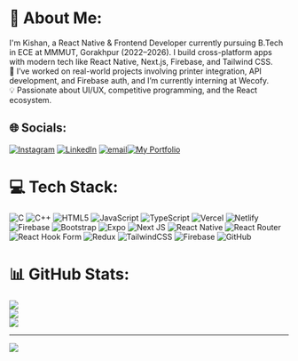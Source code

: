 # 💫 About Me:
I'm Kishan, a React Native & Frontend Developer currently pursuing B.Tech in ECE at MMMUT, Gorakhpur (2022–2026). I build cross-platform apps with modern tech like React Native, Next.js, Firebase, and Tailwind CSS.<br>🔧 I’ve worked on real-world projects involving printer integration, API development, and Firebase auth, and I’m currently interning at Wecofy.<br>💡 Passionate about UI/UX, competitive programming, and the React ecosystem.<br>


## 🌐 Socials:
[![Instagram](https://img.shields.io/badge/Instagram-%23E4405F.svg?logo=Instagram&logoColor=white)](https://instagram.com/Kishan_021003) [![LinkedIn](https://img.shields.io/badge/LinkedIn-%230077B5.svg?logo=linkedin&logoColor=white)](https://linkedin.com/in/Kishan8957) [![email](https://img.shields.io/badge/Email-D14836?logo=gmail&logoColor=white)](mailto:kishan895737@gmail.com)[![My Portfolio](https://img.shields.io/badge/My%20Portfolio-34A853?logo=vercel&logoColor=white)](https://kishan-eta.vercel.app/)



# 💻 Tech Stack:
![C](https://img.shields.io/badge/c-%2300599C.svg?style=for-the-badge&logo=c&logoColor=white) ![C++](https://img.shields.io/badge/c++-%2300599C.svg?style=for-the-badge&logo=c%2B%2B&logoColor=white) ![HTML5](https://img.shields.io/badge/html5-%23E34F26.svg?style=for-the-badge&logo=html5&logoColor=white) ![JavaScript](https://img.shields.io/badge/javascript-%23323330.svg?style=for-the-badge&logo=javascript&logoColor=%23F7DF1E) ![TypeScript](https://img.shields.io/badge/typescript-%23007ACC.svg?style=for-the-badge&logo=typescript&logoColor=white) ![Vercel](https://img.shields.io/badge/vercel-%23000000.svg?style=for-the-badge&logo=vercel&logoColor=white) ![Netlify](https://img.shields.io/badge/netlify-%23000000.svg?style=for-the-badge&logo=netlify&logoColor=#00C7B7) ![Firebase](https://img.shields.io/badge/firebase-%23039BE5.svg?style=for-the-badge&logo=firebase) ![Bootstrap](https://img.shields.io/badge/bootstrap-%238511FA.svg?style=for-the-badge&logo=bootstrap&logoColor=white) ![Expo](https://img.shields.io/badge/expo-1C1E24?style=for-the-badge&logo=expo&logoColor=#D04A37) ![Next JS](https://img.shields.io/badge/Next-black?style=for-the-badge&logo=next.js&logoColor=white) ![React Native](https://img.shields.io/badge/react_native-%2320232a.svg?style=for-the-badge&logo=react&logoColor=%2361DAFB) ![React Router](https://img.shields.io/badge/React_Router-CA4245?style=for-the-badge&logo=react-router&logoColor=white) ![React Hook Form](https://img.shields.io/badge/React%20Hook%20Form-%23EC5990.svg?style=for-the-badge&logo=reacthookform&logoColor=white) ![Redux](https://img.shields.io/badge/redux-%23593d88.svg?style=for-the-badge&logo=redux&logoColor=white) ![TailwindCSS](https://img.shields.io/badge/tailwindcss-%2338B2AC.svg?style=for-the-badge&logo=tailwind-css&logoColor=white) ![Firebase](https://img.shields.io/badge/firebase-a08021?style=for-the-badge&logo=firebase&logoColor=ffcd34) ![GitHub](https://img.shields.io/badge/github-%23121011.svg?style=for-the-badge&logo=github&logoColor=white)
# 📊 GitHub Stats:
![](https://github-readme-stats.vercel.app/api?username=Kishan89&theme=dark&hide_border=false&include_all_commits=false&count_private=false)<br/>
![](https://nirzak-streak-stats.vercel.app/?user=Kishan89&theme=dark&hide_border=false)<br/>
![](https://github-readme-stats.vercel.app/api/top-langs/?username=Kishan89&theme=dark&hide_border=false&include_all_commits=false&count_private=false&layout=compact)


---
[![](https://visitcount.itsvg.in/api?id=Kishan89&icon=0&color=0)](https://visitcount.itsvg.in)

<!-- Proudly created with GPRM ( https://gprm.itsvg.in ) -->
